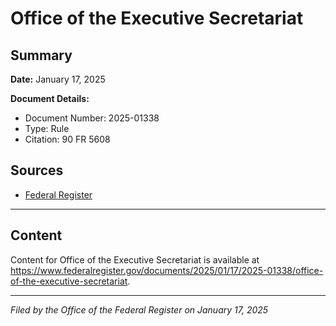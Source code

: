 # Office of the Executive Secretariat

## Summary

**Date:** January 17, 2025

**Document Details:**
- Document Number: 2025-01338
- Type: Rule
- Citation: 90 FR 5608

## Sources
- [Federal Register](https://www.federalregister.gov/documents/2025/01/17/2025-01338/office-of-the-executive-secretariat)

---

## Content

Content for Office of the Executive Secretariat is available at https://www.federalregister.gov/documents/2025/01/17/2025-01338/office-of-the-executive-secretariat.

---

*Filed by the Office of the Federal Register on January 17, 2025*
